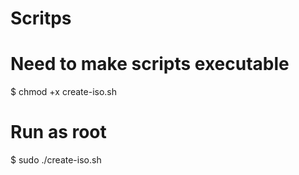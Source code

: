 # Scritps

# Need to make scripts executable
$ chmod +x create-iso.sh

# Run as root
$ sudo ./create-iso.sh
